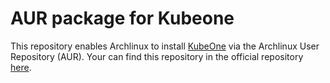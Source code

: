 # AUR package for Kubeone

This repository enables Archlinux to install [KubeOne](https://kubeone.io) via the Archlinux User Repository (AUR).
Your can find this repository in the official repository [here](https://aur.archlinux.org/packages/kubeone).

